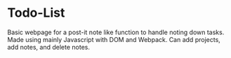 # Todo-List
Basic webpage for a post-it note like function to handle noting down tasks. Made using mainly Javascript with DOM and Webpack. Can add projects, add notes, and delete notes.
